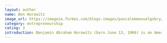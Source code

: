 ```yaml
---
layout: author
name: Ben Horowitz
image_url: https://imageio.forbes.com/blogs-images/pascalemmanuelgobry/files/2014/09/ben-horowitz.jpg
category: entrepreneurship
rating: 3
introduction: Benjamin Abraham Horowitz (born June 13, 1966) is an American businessman, investor, blogger, and author. He is a technology entrepreneur and co-founder along with Marc Andreessen of the venture capital firm Andreessen Horowitz. He previously co-founded and served as president and chief executive officer of the enterprise software company Opsware, which Hewlett-Packard acquired in 2007. Horowitz is the author of The Hard Thing About Hard Things - Building a Business When There Are No Easy Answers, a book about startups, and What You Do Is Who You Are - How to Create Your Business Culture.
---
```

